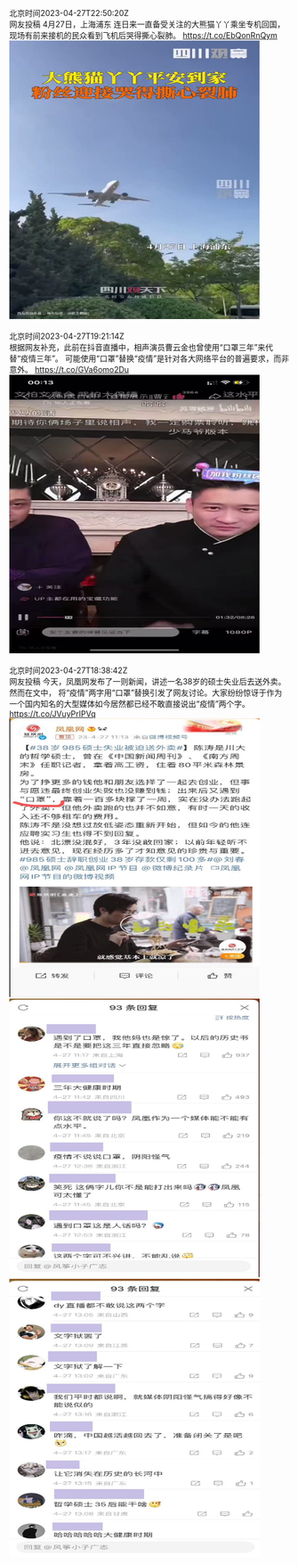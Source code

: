 北京时间2023-04-27T22:50:20Z<br>网友投稿
4月27日，上海浦东
连日来一直备受关注的大熊猫丫丫乘坐专机回国，现场有前来接机的民众看到飞机后哭得撕心裂肺。 https://t.co/EbQonRnQym<br><img src='/temp/video/2023/v-Month-4/ax-Day-27/whyyoutouzhele/1651599668286038018_0.jpg' width='450' height='500'><br><br>北京时间2023-04-27T19:21:14Z<br>根据网友补充，此前在抖音直播中，相声演员曹云金也曾使用“口罩三年”来代替“疫情三年”。
可能使用“口罩”替换“疫情”是针对各大网络平台的普遍要求，而非意外。 https://t.co/GVa6omo2Du<br><img src='/temp/video/2023/v-Month-4/ax-Day-27/whyyoutouzhele/1651547046703136768_0.jpg' width='450' height='500'><br><br>北京时间2023-04-27T18:38:42Z<br>网友投稿
今天，凤凰网发布了一则新闻，讲述一名38岁的硕士失业后去送外卖。
然而在文中， 将“疫情”两字用“口罩”替换引发了网友讨论。大家纷纷惊讶于作为一个国内知名的大型媒体如今居然都已经不敢直接说出“疫情”两个字。 https://t.co/JVuyPrIPVq<br><img src='/temp/image/2023/v-Month-4/1651536340192829442_0.jpg' width='450' height='500'><img src='/temp/image/2023/v-Month-4/1651536340192829442_1.jpg' width='450' height='500'><img src='/temp/image/2023/v-Month-4/1651536340192829442_2.jpg' width='450' height='500'><br><br>
